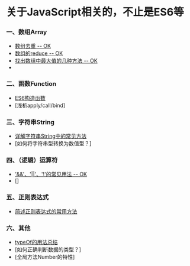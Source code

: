 # 关于JavaScript相关的，不止是ES6等

### 一、数组Array
- [数组去重 -- OK](https://github.com/bobo88/web-front/blob/main/ES6/%E6%95%B0%E7%BB%84%E5%8E%BB%E9%87%8D.md)
- [数组的reduce -- OK](https://github.com/bobo88/web-frontend/blob/main/ES6/%E6%95%B0%E7%BB%84%E7%9A%84reduce.md)
- [找出数组中最大值的几种方法 -- OK](https://github.com/bobo88/web-frontend/blob/main/ES6/%E6%89%BE%E5%87%BA%E6%95%B0%E7%BB%84%E4%B8%AD%E6%9C%80%E5%A4%A7%E5%80%BC%E7%9A%84%E5%87%A0%E7%A7%8D%E6%96%B9%E6%B3%95.md)
- 

### 二、函数Function
- [ES6构造函数]()
- [浅析apply/call/bind]

### 三、字符串String
- [详解字符串String中的常见方法]()
- [如何将字符串型转换为数值型？]

### 四、（逻辑）运算符
- ['&&'、'||'、'!'的常见用法 -- OK](https://github.com/bobo88/web-frontend/blob/main/ES6/'%26%26'%E3%80%81'%7C%7C'%E3%80%81'!'%E7%9A%84%E5%B8%B8%E8%A7%81%E7%94%A8%E6%B3%95.md)
- []

### 五、正则表达式
- [简述正则表达式的常用方法]()

### 六、其他
- [typeOf的用法总结]()
- [如何正确判断数据的类型？]
- [全局方法Number的特性]